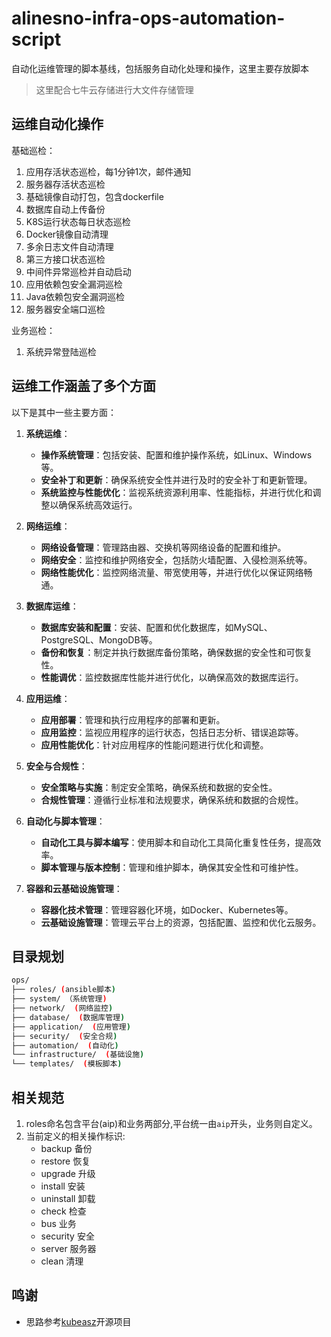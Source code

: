 # alinesno-infra-ops-automation-script
自动化运维管理的脚本基线，包括服务自动化处理和操作，这里主要存放脚本

> 这里配合七牛云存储进行大文件存储管理

## 运维自动化操作

基础巡检：
1. 应用存活状态巡检，每1分钟1次，邮件通知
2. 服务器存活状态巡检
2. 基础镜像自动打包，包含dockerfile 
3. 数据库自动上传备份
4. K8S运行状态每日状态巡检
5. Docker镜像自动清理
6. 多余日志文件自动清理
7. 第三方接口状态巡检
8. 中间件异常巡检并自动启动
9. 应用依赖包安全漏洞巡检 
10. Java依赖包安全漏洞巡检
11. 服务器安全端口巡检 

业务巡检：
1. 系统异常登陆巡检

## 运维工作涵盖了多个方面

以下是其中一些主要方面：

1. **系统运维**：
   - **操作系统管理**：包括安装、配置和维护操作系统，如Linux、Windows等。
   - **安全补丁和更新**：确保系统安全性并进行及时的安全补丁和更新管理。
   - **系统监控与性能优化**：监视系统资源利用率、性能指标，并进行优化和调整以确保系统高效运行。

2. **网络运维**：
   - **网络设备管理**：管理路由器、交换机等网络设备的配置和维护。
   - **网络安全**：监控和维护网络安全，包括防火墙配置、入侵检测系统等。
   - **网络性能优化**：监控网络流量、带宽使用等，并进行优化以保证网络畅通。

3. **数据库运维**：
   - **数据库安装和配置**：安装、配置和优化数据库，如MySQL、PostgreSQL、MongoDB等。
   - **备份和恢复**：制定并执行数据库备份策略，确保数据的安全性和可恢复性。
   - **性能调优**：监控数据库性能并进行优化，以确保高效的数据库运行。

4. **应用运维**：
   - **应用部署**：管理和执行应用程序的部署和更新。
   - **应用监控**：监视应用程序的运行状态，包括日志分析、错误追踪等。
   - **应用性能优化**：针对应用程序的性能问题进行优化和调整。

5. **安全与合规性**：
   - **安全策略与实施**：制定安全策略，确保系统和数据的安全性。
   - **合规性管理**：遵循行业标准和法规要求，确保系统和数据的合规性。

6. **自动化与脚本管理**：
   - **自动化工具与脚本编写**：使用脚本和自动化工具简化重复性任务，提高效率。
   - **脚本管理与版本控制**：管理和维护脚本，确保其安全性和可维护性。

7. **容器和云基础设施管理**：
   - **容器化技术管理**：管理容器化环境，如Docker、Kubernetes等。
   - **云基础设施管理**：管理云平台上的资源，包括配置、监控和优化云服务。

## 目录规划

```sh
ops/
├── roles/ (ansible脚本)
├── system/ （系统管理)
├── network/  (网络监控)
├── database/  (数据库管理)
├── application/  (应用管理)
├── security/  (安全合规)
├── automation/  (自动化)
└── infrastructure/  (基础设施)
└── templates/  (模板脚本)
```

## 相关规范

1. roles命名包含平台(aip)和业务两部分,平台统一由`aip`开头，业务则自定义。
2. 当前定义的相关操作标识:
    - backup 备份
    - restore 恢复
    - upgrade 升级
    - install 安装
    - uninstall 卸载
    - check 检查
    - bus 业务
    - security 安全
    - server 服务器
    - clean 清理

## 鸣谢

- 思路参考[kubeasz](https://github.com/easzlab/kubeasz)开源项目
